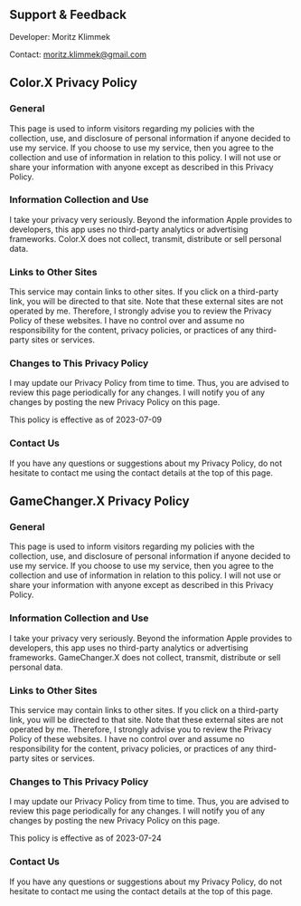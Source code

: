 ## Support & Feedback
Developer: Moritz Klimmek

Contact: moritz.klimmek@gmail.com

## Color.X Privacy Policy

### General

This page is used to inform visitors regarding my policies with the collection, use, and disclosure of personal information if anyone decided to use my service. If you choose to use my service, then you agree to the collection and use of information in relation to this policy. I will not use or share your information with anyone except as described in this Privacy Policy.

### Information Collection and Use

I take your privacy very seriously. Beyond the information Apple provides to developers, this app uses no third-party analytics or advertising frameworks. Color.X does not collect, transmit, distribute or sell personal data.

### Links to Other Sites

This service may contain links to other sites. If you click on a third-party link, you will be directed to that site. Note that these external sites are not operated by me. Therefore, I strongly advise you to review the Privacy Policy of these websites. I have no control over and assume no responsibility for the content, privacy policies, or practices of any third-party sites or services.

### Changes to This Privacy Policy

I may update our Privacy Policy from time to time. Thus, you are advised to review this page periodically for any changes. I will notify you of any changes by posting the new Privacy Policy on this page.

This policy is effective as of 2023-07-09

### Contact Us

If you have any questions or suggestions about my Privacy Policy, do not hesitate to contact me using the contact details at the top of this page.

## GameChanger.X Privacy Policy

### General

This page is used to inform visitors regarding my policies with the collection, use, and disclosure of personal information if anyone decided to use my service. If you choose to use my service, then you agree to the collection and use of information in relation to this policy. I will not use or share your information with anyone except as described in this Privacy Policy.

### Information Collection and Use

I take your privacy very seriously. Beyond the information Apple provides to developers, this app uses no third-party analytics or advertising frameworks. GameChanger.X does not collect, transmit, distribute or sell personal data.

### Links to Other Sites

This service may contain links to other sites. If you click on a third-party link, you will be directed to that site. Note that these external sites are not operated by me. Therefore, I strongly advise you to review the Privacy Policy of these websites. I have no control over and assume no responsibility for the content, privacy policies, or practices of any third-party sites or services.

### Changes to This Privacy Policy

I may update our Privacy Policy from time to time. Thus, you are advised to review this page periodically for any changes. I will notify you of any changes by posting the new Privacy Policy on this page.

This policy is effective as of 2023-07-24

### Contact Us

If you have any questions or suggestions about my Privacy Policy, do not hesitate to contact me using the contact details at the top of this page.
